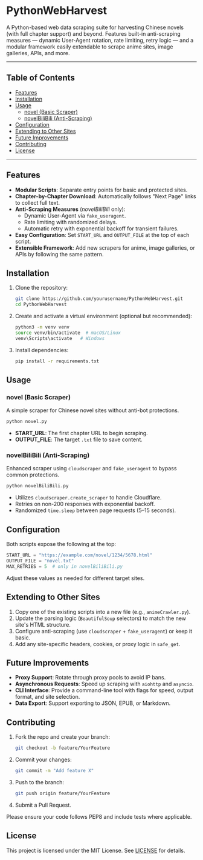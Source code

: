 # PythonWebHarvest

A Python-based web data scraping suite for harvesting Chinese novels (with full chapter support) and beyond. Features built-in anti-scraping measures — dynamic User-Agent rotation, rate limiting, retry logic — and a modular framework easily extendable to scrape anime sites, image galleries, APIs, and more.

---

## Table of Contents

- [Features](#features)
- [Installation](#installation)
- [Usage](#usage)
  - [novel (Basic Scraper)](#novel-basic-scraper)
  - [novelBiliBili (Anti-Scraping)](#novelbilibili-anti-scraping)
- [Configuration](#configuration)
- [Extending to Other Sites](#extending-to-other-sites)
- [Future Improvements](#future-improvements)
- [Contributing](#contributing)
- [License](#license)

---

## Features

- **Modular Scripts**: Separate entry points for basic and protected sites.
- **Chapter-by-Chapter Download**: Automatically follows "Next Page" links to collect full text.
- **Anti-Scraping Measures** (_novelBiliBili_ only):
  - Dynamic User-Agent via `fake_useragent`.
  - Rate limiting with randomized delays.
  - Automatic retry with exponential backoff for transient failures.
- **Easy Configuration**: Set `START_URL` and `OUTPUT_FILE` at the top of each script.
- **Extensible Framework**: Add new scrapers for anime, image galleries, or APIs by following the same pattern.

## Installation

1. Clone the repository:
   ```bash
   git clone https://github.com/yourusername/PythonWebHarvest.git
   cd PythonWebHarvest
   ```
2. Create and activate a virtual environment (optional but recommended):
   ```bash
   python3 -m venv venv
   source venv/bin/activate  # macOS/Linux
   venv\Scripts\activate   # Windows
   ```
3. Install dependencies:
   ```bash
   pip install -r requirements.txt
   ```

## Usage

### novel (Basic Scraper)

A simple scraper for Chinese novel sites without anti-bot protections.

```bash
python novel.py
```

- **START_URL**: The first chapter URL to begin scraping.
- **OUTPUT_FILE**: The target `.txt` file to save content.

### novelBiliBili (Anti-Scraping)

Enhanced scraper using `cloudscraper` and `fake_useragent` to bypass common protections.

```bash
python novelBiliBili.py
```

- Utilizes `cloudscraper.create_scraper` to handle Cloudflare.
- Retries on non-200 responses with exponential backoff.
- Randomized `time.sleep` between page requests (5–15 seconds).

## Configuration

Both scripts expose the following at the top:

```python
START_URL = "https://example.com/novel/1234/5678.html"
OUTPUT_FILE = "novel.txt"
MAX_RETRIES = 5  # only in novelBiliBili.py
```

Adjust these values as needed for different target sites.

## Extending to Other Sites

1. Copy one of the existing scripts into a new file (e.g., `animeCrawler.py`).
2. Update the parsing logic (`BeautifulSoup` selectors) to match the new site's HTML structure.
3. Configure anti-scraping (use `cloudscraper` + `fake_useragent`) or keep it basic.
4. Add any site-specific headers, cookies, or proxy logic in `safe_get`.

## Future Improvements

- **Proxy Support**: Rotate through proxy pools to avoid IP bans.
- **Asynchronous Requests**: Speed up scraping with `aiohttp` and `asyncio`.
- **CLI Interface**: Provide a command-line tool with flags for speed, output format, and site selection.
- **Data Export**: Support exporting to JSON, EPUB, or Markdown.

## Contributing

1. Fork the repo and create your branch:
   ```bash
   git checkout -b feature/YourFeature
   ```
2. Commit your changes:
   ```bash
   git commit -m "Add feature X"
   ```
3. Push to the branch:
   ```bash
   git push origin feature/YourFeature
   ```
4. Submit a Pull Request.

Please ensure your code follows PEP8 and include tests where applicable.

## License

This project is licensed under the MIT License. See [LICENSE](./LICENSE) for details.

